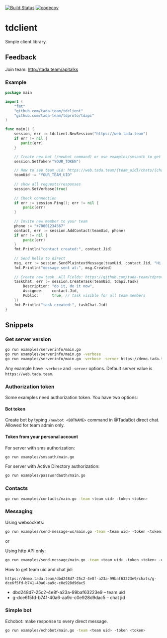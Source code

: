 [![Build Status](https://travis-ci.org/tada-team/tdclient.svg?branch=master)](https://travis-ci.org/tada-team/tdclient) [![codecov](https://codecov.io/gh/tada-team/tdclient/branch/master/graph/badge.svg)](https://codecov.io/gh/tada-team/tdclient)

# tdclient
Simple client library.

## Feedback
Join team: http://tada.team/apitalks

### Example
```go
package main

import (
	"fmt"
	"github.com/tada-team/tdclient"
	"github.com/tada-team/tdproto/tdapi"
)

func main() {
    session, err := tdclient.NewSession("https://web.tada.team")
    if err != nil {
       panic(err)
    }

    // Create new bot (/newbot command) or use examples/smsauth to get own account token
    session.SetToken("YOUR_TOKEN")

    // How to see team_uid: https://web.tada.team/{team_uid}/chats/{chat_jid}
    teamUid := "YOUR_TEAM_UID" 
	
    // show all requests/responses
    session.SetVerbose(true)
 
    // Check connection
    if err := session.Ping(); err != nil {
        panic(err)
    }
    
    // Invite new member to your team
    phone := "+70001234567"
    contact, err := session.AddContact(teamUid, phone)
    if err != nil {
        panic(err)
    }
    fmt.Println("contact created:", contact.Jid)
    
    // Send hello to direct
    msg, err := session.SendPlaintextMessage(teamUid, contact.Jid, "Hi there!") 
    fmt.Println("message sent at:", msg.Created)
    
    // Create new task. All Fields: https://github.com/tada-team/tdproto/blob/master/tdapi/task.go
    taskChat, err := session.CreateTask(teamUid, tdapi.Task{
        Description: "do it, do it now",
        Assignee:    contact.Jid,
        Public:      true, // task visible for all team members
    }) 
    fmt.Println("task created:", taskChat.Jid)
}

```

## Snippets

### Get server version

```bash
go run examples/serverinfo/main.go
go run examples/serverinfo/main.go -verbose
go run examples/serverinfo/main.go -verbose -server https://demo.tada.team
```

Any example have `-verbose` and `-server` options. Default server value is `https://web.tada.team`.

### Authorization token

Some examples need authorization token. You have two options:

#### Bot token
 
Create bot by typing `/newbot <BOTNAME>` command in @TadaBot direct chat. 
Allowed for team admin only.

#### Token from your personal account

For server with sms authorization:
```bash
go run examples/smsauth/main.go
```

For server with Active Directory authorization:
```bash
go run examples/passwordauth/main.go
```

### Contacts

```bash
go run examples/contacts/main.go -team <team uid> -token <token>
```

### Messaging

Using websockets:
```bash
go run examples/send-message-ws/main.go -team <team uid> -token <token> -chat <chat jid> -message <message text>
```
or

Using http API only:
```bash
go run examples/send-message/main.go -team <team uid> -token <token> -chat <chat jid> -message <message text>
```

How to get team uid and chat jid:

```https://demo.tada.team/dbd248d7-25c2-4e8f-a23a-99baf63223e9/chats/g-dce6f5fd-b741-40a6-aa9c-c0e928d9dac5```
 
 * dbd248d7-25c2-4e8f-a23a-99baf63223e9 – team uid
 * g-dce6f5fd-b741-40a6-aa9c-c0e928d9dac5 – chat jid

### Simple bot

Echobot: make response to every direct message.

```bash
go run examples/echobot/main.go -team <team uid> -token <token>
```
